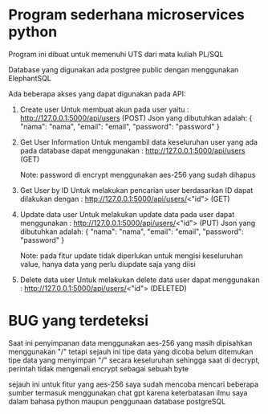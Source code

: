 # Program sederhana microservices python

Program ini dibuat untuk memenuhi UTS dari mata kuliah PL/SQL

Database yang digunakan ada postgree public dengan menggunakan ElephantSQL

Ada beberapa akses yang dapat digunakan pada API:

1. Create user
   Untuk membuat akun pada user yaitu : http://127.0.0.1:5000/api/users (POST)
   Json yang dibutuhkan adalah:
   {
   "nama": "nama",
   "email": "email",
   "password": "password"
   }

2. Get User Information
   Untuk mengambil data keseluruhan user yang ada pada database dapat menggunakan : http://127.0.0.1:5000/api/users (GET)

   Note: password di encrypt menggunakan aes-256 yang sudah dihapus

3. Get User by ID
   Untuk melakukan pencarian user berdasarkan ID dapat dilakukan dengan : http://127.0.0.1:5000/api/users/<"id"> (GET)

4. Update data user
   Untuk melakukan update data pada user dapat menggunakan : http://127.0.0.1:5000/api/users/<"id"> (PUT)
   Json yang dibutuhkan adalah:
   {
   "nama": "nama",
   "email": "email",
   "password": "password"
   }

   Note: pada fitur update tidak diperlukan untuk mengisi keseluruhan value, hanya data yang perlu diupdate saja yang diisi

5. Delete data user
   Untuk melakukan delete data user dapat menggunakan : http://127.0.0.1:5000/api/users/<"id"> (DELETED)

# BUG yang terdeteksi

Saat ini penyimpanan data menggunakan aes-256 yang masih dipisahkan menggunakan "/" tetapi sejauh ini tipe data yang dicoba belum ditemukan tipe data yang menyimpan "/" secara keseluruhan sehingga saat di decrypt, perintah tidak mengenali encrypt sebagai sebuah byte

sejauh ini untuk fitur yang aes-256 saya sudah mencoba mencari beberapa sumber termasuk menggunakan chat gpt karena keterbatasan ilmu saya dalam bahasa python maupun penggunaan database postgreSQL
